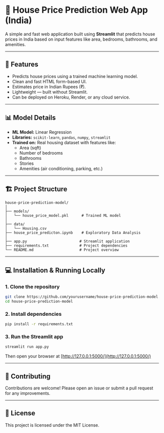 # 🏡 House Price Prediction Web App (India)

A simple and fast web application built using **Streamlit** that predicts house prices in India based on input features like area, bedrooms, bathrooms, and amenities.

---

## 🚀 Features

- Predicts house prices using a trained machine learning model.
- Clean and fast HTML form-based UI.
- Estimates price in Indian Rupees (₹).
- Lightweight — built without Streamlit.
- Can be deployed on Heroku, Render, or any cloud service.

---

## 📊 Model Details

- **ML Model:** Linear Regression
- **Libraries:** `scikit-learn`, `pandas`, `numpy`, `streamlit`
- **Trained on:** Real housing dataset with features like:
  - Area (sqft)
  - Number of bedrooms
  - Bathrooms
  - Stories
  - Amenities (air conditioning, parking, etc.)

---

## 🏗️ Project Structure

```
house-price-prediction-model/
│
├── models/
│   └── house_price_model.pkl      # Trained ML model
│
├── data/
│   └── Housing.csv
├── house_price_predicton.ipynb    # Exploratory Data Analysis
│
├── app.py                        # Streamlit application
├── requirements.txt              # Project dependencies
└── README.md                     # Project overview
```

---

## 💻 Installation & Running Locally

### 1. Clone the repository

```bash
git clone https://github.com/yourusername/house-price-prediction-model.git
cd house-price-prediction-model
```

### 2. Install dependencies

```bash
pip install -r requirements.txt
```

### 3. Run the Streamlit app


```bash
streamlit run app.py
```

Then open your browser at [http://127.0.0.1:5000/](http://127.0.0.1:5000/)

---

## 🤝 Contributing

Contributions are welcome! Please open an issue or submit a pull request for any improvements.

---

## 📄 License

This project is licensed under the MIT License.